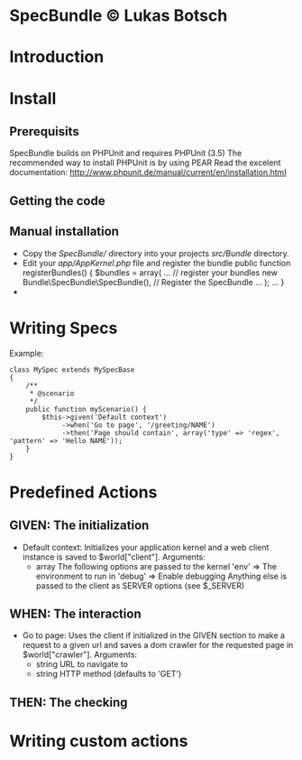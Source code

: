 
SpecBundle &copy; Lukas Botsch
==============================




Introduction
============


Install
=======

Prerequisits
------------

SpecBundle builds on PHPUnit and requires PHPUnit (3.5)
The recommended way to install PHPUnit is by using PEAR
Read the excelent documentation:
<http://www.phpunit.de/manual/current/en/installation.html>

Getting the code
----------------


Manual installation
-------------------

*   Copy the *SpecBundle/* directory into your projects *src/Bundle*
    directory.
*   Edit your *app/AppKernel.php* file and register the bundle
        public function registerBundles()
        {
            $bundles = array(
                ...
                // register your bundles
                new Bundle\SpecBundle\SpecBundle(), // Register the SpecBundle
                ...
            );
            ...
        }
*   
Writing Specs
=============

Example:

    class MySpec extends MySpecBase
    {
        /**
         * @scenario
         */
        public function myScenario() {
            $this->given('Default context')
                 ->when('Go to page', '/greeting/NAME')
                 ->then('Page should contain', array('type' => 'regex', 'pattern' => 'Hello NAME'));
        }
    }


Predefined Actions
==================

GIVEN: The initialization
-------------------------

 *    Default context:
      Initializes your application kernel and a web client instance
      is saved to $world["client"].
      Arguments:
      -    array The following options are passed to the kernel
           'env'    => The environment to run in
           'debug'  => Enable debugging
           Anything else is passed to the client as SERVER options (see $_SERVER)

WHEN: The interaction
---------------------

 *    Go to page:
      Uses the client if initialized in the GIVEN section to make
      a request to a given url and saves a dom crawler for the requested
      page in $world["crawler"].
      Arguments:
      -    string URL to navigate to
      -    string HTTP method (defaults to 'GET')


THEN: The checking
------------------



Writing custom actions
======================

